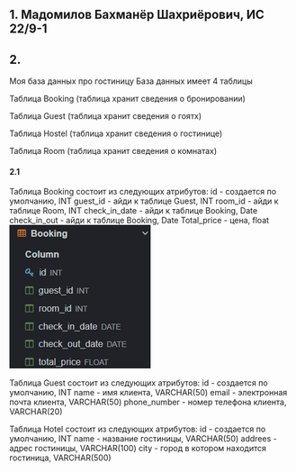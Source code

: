 ## 1. Мадомилов Бахманёр Шахриёрович, ИС 22/9-1

## 2.

Моя база данных про гостиницу
База данных имеет 4 таблицы

Таблица Booking (таблица хранит сведения о бронировании)

Таблица Guest (таблица хранит сведения о гоятх)

Таблица Hostel (таблица хранит сведения о гостинице)

Таблица Room (таблица хранит сведения о комнатах)

#### 2.1

Таблица Booking состоит из следующих атрибутов:
	id - создается по умолчанию, INT
	guest_id - айди к таблице Guest, INT
	room_id - айди к таблице Room, INT
	check_in_date - айди к таблице Booking, Date
	check_in_out - айди к таблице Booking, Date
	Total_price - цена, float
 ![](screens/booking1.png)




Таблица Guest состоит из следующих атрибутов:
	id - создается по умолчанию, INT
	name - имя клиента, VARCHAR(50)
	email - электронная почта клиента, VARCHAR(50)
	phone_number - номер телефона клиента, VARCHAR(20)



Таблица Hotel состоит из следующих атрибутов:
	id - создается  по умолчанию, INT
	name - название гостиницы, VARCHAR(50)
	addrees - адрес гостиницы, VARCHAR(100)
	city - город в котором находится гостиница, VARCHAR(500)
	
